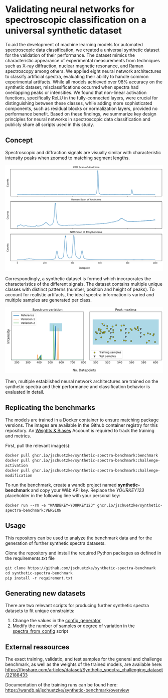 # Validating neural networks for spectroscopic classification on a universal synthetic dataset
To aid the development of machine learning models for automated spectroscopic data classification, we created a universal synthetic dataset for the validation of their performance.
The dataset mimics the characteristic appearance of experimental measurements from techniques such as X-ray diffraction, nuclear magnetic resonance, and Raman spectroscopy among others.
We applied eight neural network architectures to classify artificial spectra, evaluating their ability to handle common experimental artifacts. 
While all models achieved over 98\% accuracy on the synthetic dataset, misclassifications occurred when spectra had overlapping peaks or intensities. 
We found that non-linear activation functions, specifically ReLU in the fully-connected layers, were crucial for distinguishing between these classes, while adding more sophisticated components, such as residual blocks or normalization layers, provided no performance benefit.
Based on these findings, we summarize key design principles for neural networks in spectroscopic data classification and publicly share all scripts used in this study.

## Concept
Spectroscopic and diffraction signals are visually similar with characteristic intensity peaks when zoomed to matching segment lengths.

![Similarity of spectra and diffraction signals from different techniques](./figures/comparison_spectra_zoom.png)

Correspondingly, a synthetic dataset is formed which incorporates the characteristics of the different signals. The dataset contains multiple unique classes with distinct patterns (number, position and height of peaks). To account for realistic artifacts, the ideal spectra information is varied and multiple samples are generated per class.

![Variants of spectra](./figures/class_variation.png)

Then, multiple established neural network architectures are trained on the synthetic spectra and their performance and classification behavior is evaluated in detail.

## Replicating the benchmarks

The models are trained in a Docker container to ensure matching package versions. The images are available in the Github container registry for this repository. An [Weights & Biases](https://wandb.ai) Account is required to track the training and metrics. 

First, pull the relevant image(s):
```
docker pull ghcr.io/jschuetzke/synthetic-spectra-benchmark:benchmark
docker pull ghcr.io/jschuetzke/synthetic-spectra-benchmark:challenge-activation
docker pull ghcr.io/jschuetzke/synthetic-spectra-benchmark:challenge-modification
```

To run the benchmark, create a wandb project named **synthetic-benchmark** and copy your W&b API key. Replace the *YOURKEY123* placeholder in the following line with your personal key:
```
docker run --rm -e "WANDBKEY=YOURKEY123" ghcr.io/jschuetzke/synthetic-spectra-benchmark:VERSION
```

## Usage

This repository can be used to analyze the benchmark data and for the generation of further synthetic spectra datasets.

Clone the repository and install the required Python packages as defined in the requirements.txt file

```
git clone https://github.com/jschuetzke/synthetic-spectra-benchmark
cd synthetic-spectra-benchmark
pip install -r requirement.txt
```

## Generating new datasets

There are two relevant scripts for producing further synthetic spectra datasets to fit unique constraints:
1. Change the values in the [config_generator](./dataset_config_generator.py)
2. Modify the number of samples or degree of variation in the [spectra_from_config](./spectra_from_config.py) script


## External ressources

The exact training, validatio, and test samples for the general and challenge benchmark, as well as the weights of the trained models, are available here:
https://figshare.com/articles/dataset/Synthetic_spectra_challenging_dataset/22188433

Documentation of the training runs can be found here:
https://wandb.ai/jschuetzke/synthetic-benchmark/overview
